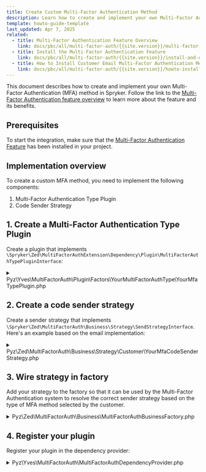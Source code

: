 ```yaml
---
title: Create Custom Multi-Factor Authentication Method
description: Learn how to create and implement your own Multi-Factor Authentication method in Spryker.
template: howto-guide-template
last_updated: Apr 7, 2025
related:
  - title: Multi-Factor Authentication Feature Overview
    link: docs/pbc/all/multi-factor-auth/{{site.version}}/multi-factor-auth.html
  - title: Install the Multi-Factor Authentication Feature
    link: docs/pbc/all/multi-factor-auth/{{site.version}}/install-and-upgrade/install-multi-factor-auth.html
  - title: How to Install Customer Email Multi-Factor Authentication Method
    link: docs/pbc/all/multi-factor-auth/{{site.version}}/howto-install-customer-email-mfa.html
---
```


This document describes how to create and implement your own Multi-Factor Authentication (MFA) method in Spryker.
Follow the link to the [Multi-Factor Authentication feature overview](/docs/pbc/all/multi-factor-auth/{{site.version}}/multi-factor-auth.html) to learn more about the feature and its benefits.

## Prerequisites

To start the integration, make sure that the [Multi-Factor Authentication Feature](/docs/pbc/all/multi-factor-auth/{{site.version}}/install-and-upgrade/install-multi-factor-auth.html) has been installed in your project.

## Implementation overview

To create a custom MFA method, you need to implement the following components:

1. Multi-Factor Authentication Type Plugin
2. Code Sender Strategy


## 1. Create a Multi-Factor Authentication Type Plugin

Create a plugin that implements `\Spryker\Zed\MultiFactorAuthExtension\Dependency\Plugin\MultiFactorAuthTypePluginInterface`:

<details>
<summary>Pyz\Yves\MultiFactorAuth\Plugin\Factors\YourMultiFactorAuthType\YourMfaTypePlugin.php</summary>

```php
<?php

namespace Pyz\Yves\MultiFactorAuth\Plugin\Factors\YourMultiFactorAuthType;

use Generated\Shared\Transfer\CustomerMultiFactorAuthTypeTransfer;
use Generated\Shared\Transfer\CustomerTransfer;
use Spryker\Yves\Kernel\AbstractPlugin;
use Spryker\Shared\MultiFactorAuthExtension\Dependency\Plugin\MultiFactorAuthPluginInterface;

class YourMfaTypePlugin extends AbstractPlugin implements MultiFactorAuthPluginInterface
{
    /**
     * @var string
     */
    protected const YOUR_MULTI_FACTOR_AUTH_TYPE = 'your-multi-factor-auth-type';
    
    /**
     * {@inheritDoc}
     *
     * @api
     * 
     * @var string
     */
    public function getName(): string
    {
        return static::YOUR_MULTI_FACTOR_AUTH_TYPE;
    }
    
    /**
     * {@inheritDoc}
     *
     * @api
     *
     * @param string $multiFactorAuthMethod
     *
     * @return bool
     */
    public function isApplicable(string $multiFactorAuthMethod): bool
    {
        return $multiFactorAuthMethod === static::YOUR_MULTI_FACTOR_AUTH_TYPE;
    }

    /**
     * {@inheritDoc}
     *
     * @api
     *
     * @param \Generated\Shared\Transfer\MultiFactorAuthTransfer $multiFactorAuthTransfer
     *
     * @return void
     */
    public function sendCode(MultiFactorAuthTransfer $multiFactorAuthTransfer): void
    {
        $this->getClient()->sendCustomerCode($multiFactorAuthTransfer);
    }
}
```

</details>

## 2. Create a code sender strategy

Create a sender strategy that implements `\Spryker\Zed\MultiFactorAuth\Business\Strategy\SendStrategyInterface`. Here's an example based on the email implementation:

<details>
<summary>Pyz\Zed\MultiFactorAuth\Business\Strategy\Customer\YourMfaCodeSenderStrategy.php</summary>

```php
<?php

namespace Pyz\Zed\MultiFactorAuth\Business\Strategy\Customer;

use Generated\Shared\Transfer\MultiFactorAuthTransfer;
use Spryker\Zed\MultiFactorAuth\Business\Strategy\SendStrategyInterface;

class YourMfaCodeSenderStrategy implements SendStrategyInterface
{
    /**
     * @var string
     */
    protected const YOUR_MFA_TYPE = 'your-multi-factor-auth-type';

    /**
     * @param \Generated\Shared\Transfer\MultiFactorAuthTransfer $multiFactorAuthTransfer
     *
     * @return bool
     */
    public function isApplicable(MultiFactorAuthTransfer $multiFactorAuthTransfer): bool
    {
        return $multiFactorAuthTransfer->getType() === static::YOUR_MFA_TYPE;
    }

    /**
     * @param \Generated\Shared\Transfer\MultiFactorAuthTransfer $multiFactorAuthTransfer
     *
     * @return \Generated\Shared\Transfer\MultiFactorAuthTransfer
     */
    public function send(MultiFactorAuthTransfer $multiFactorAuthTransfer): MultiFactorAuthTransfer
    {
        // Implement your code sending logic here
        // For example, send via SMS, authenticator app, etc.
        
        return $multiFactorAuthTransfer;
    }
}
```
</details>

## 3. Wire strategy in factory

Add your strategy to the factory so that it can be used by the Multi-Factor Authentication system to resolve the correct sender strategy based on the type of MFA method selected by the customer.

<details>
<summary>Pyz\Zed\MultiFactorAuth\Business\MultiFactorAuthBusinessFactory.php</summary>

```php
<?php

namespace Pyz\Zed\MultiFactorAuth\Business;

use Spryker\Zed\MultiFactorAuth\Business\MultiFactorAuthBusinessFactory as SprykerMultiFactorAuthBusinessFactory;
use Pyz\Zed\MultiFactorAuth\Business\Strategy\Customer\YourMfaCodeSenderStrategy;

class MultiFactorAuthBusinessFactory extends SprykerMultiFactorAuthBusinessFactory
{
    /**
     * @return array<\Spryker\Zed\MultiFactorAuth\Business\Strategy\SendStrategyInterface>
     */
    protected function getCustomerCodeSenderStrategies(): array
    {
        return [
            // ... other strategies
            new YourMfaCodeSenderStrategy(),
        ];
    }
}
```
</details>

## 4. Register your plugin

Register your plugin in the dependency provider:

<details>
<summary>Pyz\Yves\MultiFactorAuth\MultiFactorAuthDependencyProvider.php</summary>

```php
<?php

namespace Pyz\Yves\MultiFactorAuth;

use Spryker\Yves\MultiFactorAuth\MultiFactorAuthDependencyProvider as SprykerMultiFactorAuthDependencyProvider;

class MultiFactorAuthDependencyProvider extends SprykerMultiFactorAuthDependencyProvider
{
    /**
     * @return array<\Spryker\Zed\MultiFactorAuthExtension\Dependency\Plugin\MultiFactorAuthTypePluginInterface>
     */
    protected function getCustomerMultiFactorAuthPlugins(): array
    {
        return [
            // ... other plugins
            new YourMfaTypePlugin(),
        ];
    }
}
```
</details>
